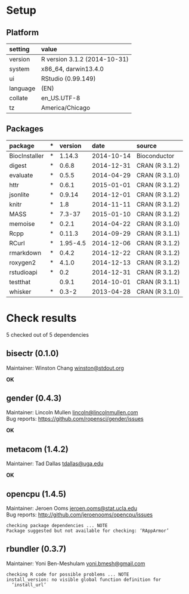 # Setup

## Platform

|setting  |value                        |
|:--------|:----------------------------|
|version  |R version 3.1.2 (2014-10-31) |
|system   |x86_64, darwin13.4.0         |
|ui       |RStudio (0.99.149)           |
|language |(EN)                         |
|collate  |en_US.UTF-8                  |
|tz       |America/Chicago              |

## Packages

|package       |*  |version  |date       |source         |
|:-------------|:--|:--------|:----------|:--------------|
|BiocInstaller |*  |1.14.3   |2014-10-14 |Bioconductor   |
|digest        |*  |0.6.8    |2014-12-31 |CRAN (R 3.1.2) |
|evaluate      |*  |0.5.5    |2014-04-29 |CRAN (R 3.1.0) |
|httr          |*  |0.6.1    |2015-01-01 |CRAN (R 3.1.2) |
|jsonlite      |*  |0.9.14   |2014-12-01 |CRAN (R 3.1.2) |
|knitr         |*  |1.8      |2014-11-11 |CRAN (R 3.1.2) |
|MASS          |*  |7.3-37   |2015-01-10 |CRAN (R 3.1.2) |
|memoise       |*  |0.2.1    |2014-04-22 |CRAN (R 3.1.0) |
|Rcpp          |*  |0.11.3   |2014-09-29 |CRAN (R 3.1.1) |
|RCurl         |*  |1.95-4.5 |2014-12-06 |CRAN (R 3.1.2) |
|rmarkdown     |*  |0.4.2    |2014-12-22 |CRAN (R 3.1.2) |
|roxygen2      |*  |4.1.0    |2014-12-13 |CRAN (R 3.1.2) |
|rstudioapi    |*  |0.2      |2014-12-31 |CRAN (R 3.1.2) |
|testthat      |   |0.9.1    |2014-10-01 |CRAN (R 3.1.1) |
|whisker       |*  |0.3-2    |2013-04-28 |CRAN (R 3.1.0) |

# Check results
5 checked out of 5 dependencies 

## bisectr (0.1.0)
Maintainer: Winston Chang <winston@stdout.org>

__OK__

## gender (0.4.3)
Maintainer: Lincoln Mullen <lincoln@lincolnmullen.com>  
Bug reports: https://github.com/ropensci/gender/issues

__OK__

## metacom (1.4.2)
Maintainer: Tad Dallas <tdallas@uga.edu>

__OK__

## opencpu (1.4.5)
Maintainer: Jeroen Ooms <jeroen.ooms@stat.ucla.edu>  
Bug reports: http://github.com/jeroenooms/opencpu/issues

```
checking package dependencies ... NOTE
Package suggested but not available for checking: ‘RAppArmor’
```

## rbundler (0.3.7)
Maintainer: Yoni Ben-Meshulam <yoni.bmesh@gmail.com>

```
checking R code for possible problems ... NOTE
install_version: no visible global function definition for
  ‘install_url’
```

